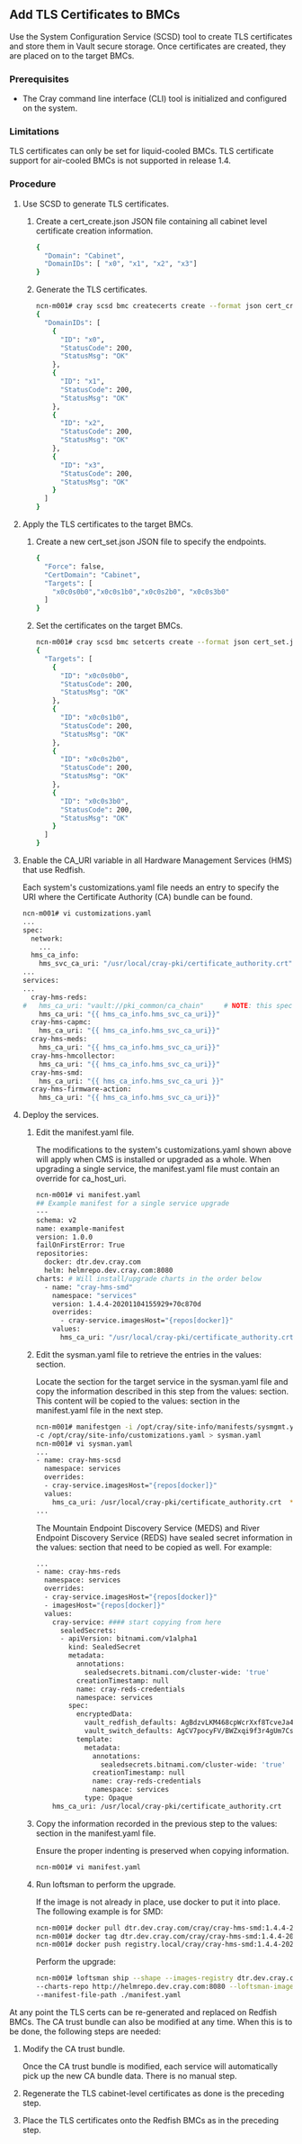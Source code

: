 ## Add TLS Certificates to BMCs

Use the System Configuration Service \(SCSD\) tool to create TLS certificates and store them in Vault secure storage. Once certificates are created, they are placed on to the target BMCs.

### Prerequisites

-   The Cray command line interface \(CLI\) tool is initialized and configured on the system.

### Limitations

TLS certificates can only be set for liquid-cooled BMCs. TLS certificate support for air-cooled BMCs is not supported in release 1.4.

### Procedure

1.  Use SCSD to generate TLS certificates.

    1.  Create a cert\_create.json JSON file containing all cabinet level certificate creation information.

        ```bash
        {
          "Domain": "Cabinet",
          "DomainIDs": [ "x0", "x1", "x2", "x3"]
        }
        ```

    2.  Generate the TLS certificates.

        ```bash
        ncn-m001# cray scsd bmc createcerts create --format json cert_create.json
        {
          "DomainIDs": [
            {
              "ID": "x0",
              "StatusCode": 200,
              "StatusMsg": "OK"
            },
            {
              "ID": "x1",
              "StatusCode": 200,
              "StatusMsg": "OK"
            },
            {
              "ID": "x2",
              "StatusCode": 200,
              "StatusMsg": "OK"
            },
            {
              "ID": "x3",
              "StatusCode": 200,
              "StatusMsg": "OK"
            }
          ]
        }
        ```

2.  Apply the TLS certificates to the target BMCs.

    1.  Create a new cert\_set.json JSON file to specify the endpoints.

        ```bash
        {
          "Force": false,
          "CertDomain": "Cabinet",
          "Targets": [
            "x0c0s0b0","x0c0s1b0","x0c0s2b0", "x0c0s3b0"
          ]
        }
        ```

    2.  Set the certificates on the target BMCs.

        ```bash
        ncn-m001# cray scsd bmc setcerts create --format json cert_set.json
        {
          "Targets": [
            {
              "ID": "x0c0s0b0",
              "StatusCode": 200,
              "StatusMsg": "OK"
            },
            {
              "ID": "x0c0s1b0",
              "StatusCode": 200,
              "StatusMsg": "OK"
            },
            {
              "ID": "x0c0s2b0",
              "StatusCode": 200,
              "StatusMsg": "OK"
            },
            {
              "ID": "x0c0s3b0",
              "StatusCode": 200,
              "StatusMsg": "OK"
            }
          ]
        }
        ```

3.  Enable the CA\_URI variable in all Hardware Management Services \(HMS\) that use Redfish.

    Each system's customizations.yaml file needs an entry to specify the URI where the Certificate Authority \(CA\) bundle can be found.

    ```bash
    ncn-m001# vi customizations.yaml
    ...
    spec:
      network:
        ...
      hms_ca_info:
        hms_svc_ca_uri: "/usr/local/cray-pki/certificate_authority.crt"
    ...
    services:
    ...
      cray-hms-reds:
    #   hms_ca_uri: "vault://pki_common/ca_chain"     # NOTE: this specifies the use of the Vault PKI directly
        hms_ca_uri: "{{ hms_ca_info.hms_svc_ca_uri}}"
      cray-hms-capmc:
        hms_ca_uri: "{{ hms_ca_info.hms_svc_ca_uri}}"
      cray-hms-meds:
        hms_ca_uri: "{{ hms_ca_info.hms_svc_ca_uri}}"
      cray-hms-hmcollector:
        hms_ca_uri: "{{ hms_ca_info.hms_svc_ca_uri}}"
      cray-hms-smd:
        hms_ca_uri: "{{ hms_ca_info.hms_svc_ca_uri }}"
      cray-hms-firmware-action:
        hms_ca_uri: "{{ hms_ca_info.hms_svc_ca_uri}}"
    ```

4.  Deploy the services.

    1.  Edit the manifest.yaml file.

        The modifications to the system's customizations.yaml shown above will apply when CMS is installed or upgraded as a whole. When upgrading a single service, the manifest.yaml file must contain an override for ca\_host\_uri.

        ```bash
        ncn-m001# vi manifest.yaml
        ## Example manifest for a single service upgrade
        ---
        schema: v2
        name: example-manifest
        version: 1.0.0
        failOnFirstError: True
        repositories:
          docker: dtr.dev.cray.com
          helm: helmrepo.dev.cray.com:8080
        charts: # Will install/upgrade charts in the order below
          - name: "cray-hms-smd"
            namespace: "services"
            version: 1.4.4-20201104155929+70c870d
            overrides:
              - cray-service.imagesHost="{repos[docker]}"
            values:
              hms_ca_uri: "/usr/local/cray-pki/certificate_authority.crt"
        ```

    2.  Edit the sysman.yaml file to retrieve the entries in the values: section.

        Locate the section for the target service in the sysman.yaml file and copy the information described in this step from the values: section. This content will be copied to the values: section in the manifest.yaml file in the next step.

        ```bash
        ncn-m001# manifestgen -i /opt/cray/site-info/manifests/sysmgmt.yaml \
        -c /opt/cray/site-info/customizations.yaml > sysman.yaml
        ncn-m001# vi sysman.yaml
        ...
        - name: cray-hms-scsd
          namespace: services
          overrides:
          - cray-service.imagesHost="{repos[docker]}"
          values:
            hms_ca_uri: /usr/local/cray-pki/certificate_authority.crt  **\#\#\#\# only need to copy this line**
        ...
        ```

        The Mountain Endpoint Discovery Service \(MEDS\) and River Endpoint Discovery Service \(REDS\) have sealed secret information in the values: section that need to be copied as well. For example:

        ```bash
        ...
        - name: cray-hms-reds
          namespace: services
          overrides:
          - cray-service.imagesHost="{repos[docker]}"
          - imagesHost="{repos[docker]}"
          values:
            cray-service: #### start copying from here
              sealedSecrets:
              - apiVersion: bitnami.com/v1alpha1
                kind: SealedSecret
                metadata:
                  annotations:
                    sealedsecrets.bitnami.com/cluster-wide: 'true'
                  creationTimestamp: null
                  name: cray-reds-credentials
                  namespace: services
                spec:
                  encryptedData:
                    vault_redfish_defaults: AgBdzvLKM468cpWcrXxf8TcveJa4d0OWw1fJCxl138zDDCL1haLl1DY9cETQm73nPwgpKL8v3Tz+2qkpXR+HNomrjf    XN+dauJA1lj1xTTKYwRRZdux0NlLuujxr9gjtChkT/CEvCA8gNDjA/O5/2RPaWizL5IGWXBLUhN/02KmNZozpfos3WhCewnhTJiEhGLoJ+ykl9oeMI3cf+W14dpZaU    0Tc5ZAIMfR+vrfTxIlxBClUhsa82Ot8RmtvQNacvGCWuuIRcUfZcCCMQzJCKWi75l0DtRu6VkhX1pnQq/mttGbWJkhveal/VJIEFm3eIOJzn6G1KyyTzU8tjRZHLey    UTY61CrdbczDjfQ8v47T8v43G3bGUUsMcB8evNqAOvlG+DTy+WvcPnmLnVItJkQ/30m+xMIzWG0tLf/YIu2fA7u0i56hERVcg2dwC7HZUM7+GZbIsONtKthmna+EiT    cewuuc/ftgRvxEGCS5lpTnOYhgYo/C0UNd7EmEOlzt+sWWQAocGKZemHiJVGU4HRSqyMJSk/mDTJlkN24EgfLj0k8VkrPPWFMT+hXi2YjLYrtkC9GtiDZ3tOkKPAxi    yh6pR5unjhBv7LtXBbW3uD5xMvv34D0CKOcKWLeMZ97JH84Oroc2iUOP62MYVYfaA/BrPhhOS/TwhJ7SDU6q/a+Pn4I6OslrzYy8haGpiFx6lGhvpSg8F5ez1hYXB9    OmNS1UNdcX4qZpp2npOCKHpN8PeRhnD9cCC1+ObHCflMhjRiHHlQ9PdZi21DoWqvwluDVw92afPpHdVuuSJu8akEDigHUJe3ITnb4jnlQnHDe6TEZ7gyGjZqBMXzxE    7269k8DSUIEy1ofcGIBJBE5K9j+aUdlmQtiNBIh/jbV9x4y2PoA2Zyo7w3Foztn2Kw/jbXfA5b4Z47qWR57tMitv8ZwTk2m5aH+d9BHvnSVsouM/eThT8ptDJLO5gN    HulXZoKYt5YMhdEY/I0lN/NIOmRX/HeYxPbjg1+dYhVSRzM=
                    vault_switch_defaults: AgCV7pocyFV/BWZxqi9f3r4gUm7Csotf5e/X9iHo+U3Ctdkl4NW+iX1d8x+sG1UxjgSF7Vcis2y2JSbAgxz68LWBv/o    tQrDOu3v6hbxS6mu+M19D6iL5EiMbMkHpWKaG2QtHjPWrw2ZBLb+oVYivJF5N83wb1uHnwnss5SpBZTXVYg8sd5viBwKnpacQrB6dcMilceJ1Ag9gGPacyz0+gMEOP    tQZ2I4SFl82LkYdgWJyNqBvz3B8OA3SE7SBX3EKbUYUvdQ8QQptaz9l3gRVIRO8Z0I6HorYeOPzek0m6dDr6fHAAUJNrX2gcBQz/V/QvX1ngOpcpceGNumDwziwZb0    FmUQo8Tm1yrU6bcKWAch/FAv6M/HReE2eekOt41qd/dfWMs5EV5vUOauBfOdhirU1V8azlT+0HbuybWolcpTQV01t6kIUoQgyeLu5xGjV8lYfCov+FBSgYGBaQ2ZVb    L2ERWfzHLHIjvZVh0Hm6UaUc1tMqCW1gIW3FIYVMxijYet39qa54L/ARaJz/tl2u0pBwHDiJ2iTR6Lb8YGP4vFrGH7T2I9oLX6uc/K0IRTo3i7fpVBcckrXWbhLMyA    87bCoRxotERjZTIafduGgDMzJ0vlNrUK+7GAX2e8lI1hpmqc1f0CBSn6yVFELRvXX2Zgnm4yqRJb5TO0zGeoVSQCFEnHw6SdtcWmEzCiyTCDvm4r7kxmR35E6XGUqr    Qb6ypjQB70HkLFs1KucGHnOgzH3FkKka4ge1c20s8hEPdeSmLMEX8aNxNrAT6t9WznlndxZItZzlwuWrRnGSuC4oE57UBcpKZawHA6bc/nYzskW
                  template:
                    metadata:
                      annotations:
                        sealedsecrets.bitnami.com/cluster-wide: 'true'
                      creationTimestamp: null
                      name: cray-reds-credentials
                      namespace: services
                    type: Opaque
            hms_ca_uri: /usr/local/cray-pki/certificate_authority.crt
        ```

    3.  Copy the information recorded in the previous step to the values: section in the manifest.yaml file.

        Ensure the proper indenting is preserved when copying information.

        ```bash
        ncn-m001# vi manifest.yaml
        ```

    4.  Run loftsman to perform the upgrade.

        If the image is not already in place, use docker to put it into place. The following example is for SMD:

        ```bash
        ncn-m001# docker pull dtr.dev.cray.com/cray/cray-hms-smd:1.4.4-20201104155929_70c870d
        ncn-m001# docker tag dtr.dev.cray.com/cray/cray-hms-smd:1.4.4-20201104155929_70c870d registry.local/cray/cray-hms-smd:1.4.4-20201104155929_70c870d
        ncn-m001# docker push registry.local/cray/cray-hms-smd:1.4.4-20201104155929_70c870d
        ```

        Perform the upgrade:

        ```bash
        ncn-m001# loftsman ship --shape --images-registry dtr.dev.cray.com \
        --charts-repo http://helmrepo.dev.cray.com:8080 --loftsman-images-registry dtr.dev.cray.com \
        --manifest-file-path ./manifest.yaml
        ```


At any point the TLS certs can be re-generated and replaced on Redfish BMCs. The CA trust bundle can also be modified at any time. When this is to be done, the following steps are needed:

1.  Modify the CA trust bundle.

    Once the CA trust bundle is modified, each service will automatically pick up the new CA bundle data. There is no manual step.

2.  Regenerate the TLS cabinet-level certificates as done is the preceding step.
3.  Place the TLS certificates onto the Redfish BMCs as in the preceding step.



